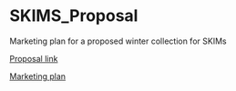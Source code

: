 # SKIMS_Proposal
Marketing plan for a proposed winter collection for SKIMs



[Proposal link](https://docs.google.com/presentation/d/1kUE74pvw9GrYJsuRip1tOgnneklUCFzG4zIycPbH0eU/edit#slide=id.g31a966fdbe8_0_0)



[Marketing plan](https://docs.google.com/document/d/1YeE77-2CEbsSLzxvc_CKbQi2Ocli0z-4Bnpx9O-sEn0/edit?tab=t.0)

